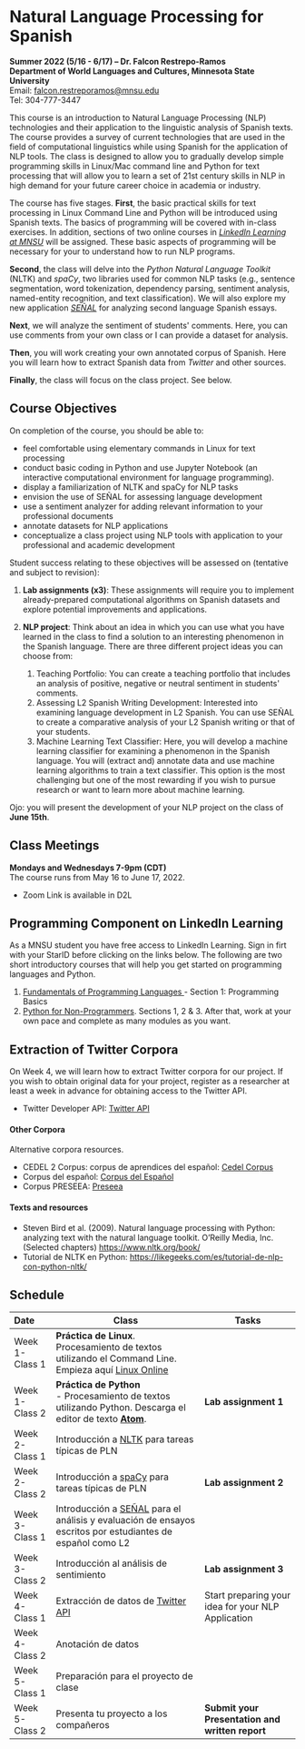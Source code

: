 # Natural Language Processing for Spanish
**Summer 2022 (5/16 - 6/17) – Dr. Falcon Restrepo-Ramos  <br />
Department of World Languages and Cultures, Minnesota State University**  <br />
Email: falcon.restreporamos@mnsu.edu  <br />
Tel: 304-777-3447

This course is an introduction to Natural Language Processing (NLP) technologies and their application to the linguistic analysis of Spanish texts. The course provides a survey of current technologies that are used in the field of computational linguistics while using Spanish for the application of NLP tools. The class is designed to allow you to gradually develop simple programming skills in Linux/Mac command line and Python for text processing that will allow you to learn a set of 21st century skills in NLP in high demand for your future career choice in academia or industry.

The course has five stages. **First**, the basic practical skills for text processing in Linux Command Line and Python will be introduced using Spanish texts. The basics of programming will be covered with in-class exercises. In addition, sections of two online courses in [*LinkedIn Learning at MNSU*](https://www.mnsu.edu/it-solutions/help-support/linkedinlearning_training/) will be assigned. These basic aspects of programming will be necessary for your to understand how to run NLP programs.

**Second**, the class will delve into the *Python Natural Language Toolkit* (NLTK) and *spaCy*, two libraries used for common NLP tasks (e.g., sentence segmentation, word tokenization, dependency parsing, sentiment analysis, named-entity recognition, and text classification). We will also explore my new application [*SEÑAL*](https://señal.io) for analyzing second language Spanish essays.

**Next**, we will analyze the sentiment of students' comments. Here, you can use comments from your own class or I can provide a dataset for analysis.

 **Then**, you will work creating your own annotated corpus of Spanish. Here you will learn how to extract Spanish data from *Twitter* and other sources.

 **Finally**, the class will focus on the class project. See below.  

## Course Objectives
On completion of the course, you should be able to:
-	feel comfortable using elementary commands in Linux for text processing
-	conduct basic coding in Python and use Jupyter Notebook (an interactive computational environment for language programming).
-	display a familiarization of NLTK and spaCy for NLP tasks
- envision the use of SEÑAL for assessing language development
-	use a sentiment analyzer for adding relevant information to your professional documents
-	annotate datasets for NLP applications
- conceptualize a class project using NLP tools with application to your professional and academic development

Student success relating to these objectives will be assessed on (tentative and subject to revision):
1.	**Lab assignments (x3)**: These assignments will require you to implement already-prepared computational algorithms on Spanish datasets and explore potential improvements and applications.  
2. **NLP project**: Think about an idea in which you can use what you have learned in the class to find a solution to an interesting phenomenon in the Spanish language. There are three different project ideas you can choose from:

    1. Teaching Portfolio: You can create a teaching portfolio that includes an analysis of positive, negative or neutral sentiment in students' comments.
    2. Assessing L2 Spanish Writing Development: Interested into examining language development in L2 Spanish. You can use SEÑAL to create a comparative analysis of your L2 Spanish writing or that of your students.  
    3. Machine Learning Text Classifier: Here, you will develop a machine learning classifier for examining a phenomenon in the Spanish language. You will (extract and) annotate data and use machine learning algorithms to train a text classifier. This option is the most challenging but one of the most rewarding if you wish to pursue research or want to learn more about machine learning.

Ojo: you will present the development of your NLP project on the class of **June 15th**.

## Class Meetings
**Mondays and Wednesdays 7-9pm (CDT)** <br />
The course runs from May 16 to June 17, 2022.

- Zoom Link is available in D2L

## Programming Component on LinkedIn Learning
As a MNSU student you have free access to LinkedIn Learning. Sign in firt with your StarID before clicking on the links below. The following are two short introductory courses that will help you get started on programming languages and Python.

1. [Fundamentals of Programming Languages ](https://www.linkedin.com/learning/programming-foundations-fundamentals/what-is-programming?autoplay=true&resume=false&u=57684185) - Section 1: Programming Basics
2. [Python for Non-Programmers](https://www.linkedin.com/learning/python-for-non-programmers/). Sections 1, 2 & 3. After that, work at your own pace and complete as many modules as you want.

## Extraction of Twitter Corpora
On Week 4, we will learn how to extract Twitter corpora for our project. If you wish to obtain original data for your project, register as a researcher at least a week in advance for obtaining access to the Twitter API.
- Twitter Developer API: [Twitter API](https://developer.twitter.com/en/docs/twitter-api/getting-started/getting-access-to-the-twitter-api)

#### Other Corpora
Alternative corpora resources.
-	CEDEL 2 Corpus: corpus de aprendices del español: [Cedel Corpus](http://cedel2.learnercorpora.com/)
- Corpus del español: [Corpus del Español](https://www.corpusdelespanol.org/x.asp)
- Corpus PRESEEA: [Preseea](https://preseea.linguas.net/Corpus.aspx)

#### Texts and resources
-	Steven Bird et al. (2009). Natural language processing with Python: analyzing text with the natural language toolkit. O’Reilly Media, Inc. (Selected chapters) https://www.nltk.org/book/
-	Tutorial de NLTK en Python: https://likegeeks.com/es/tutorial-de-nlp-con-python-nltk/

## Schedule

| Date  | Class       | Tasks       |
| :---  | ----------- | ----------- |
| Week 1-Class 1| **Práctica de Linux**. Procesamiento de textos utilizando el Command Line. Empieza aquí [Linux Online](https://vfsync.org/vm.html) |
| Week 1-Class 2| **Práctica de Python** <br /> - Procesamiento de textos utilizando Python. Descarga el editor de texto [**Atom**](https://atom.io/). <br /> | **Lab assignment 1**|
|Week 2-Class 1| Introducción a [NLTK](https://www.nltk.org/) para tareas típicas de PLN| |
|Week 2-Class 2| Introducción a [spaCy](https://spacy.io/) para tareas típicas de PLN |**Lab assignment 2**|
|Week 3-Class 1| Introducción a [SEÑAL](https://xn--seal-hqa.io/) para el análisis y evaluación de ensayos escritos por estudiantes de español como L2 <br />| |
|Week 3-Class 2| Introducción al análisis de sentimiento | **Lab assignment 3** |
|Week 4-Class 1| Extracción de datos de [Twitter API](https://developer.twitter.com/en/docs/twitter-api/getting-started/getting-access-to-the-twitter-api)  | Start preparing your idea for your NLP Application|
|Week 4-Class 2| Anotación de datos | |
|Week 5-Class 1| Preparación para el proyecto de clase | |
|Week 5-Class 2| Presenta tu proyecto a los compañeros | **Submit your Presentation and written report**|
